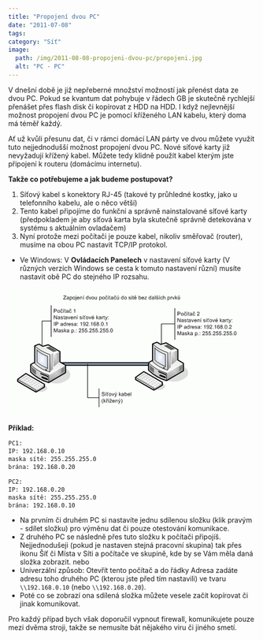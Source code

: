 ```yaml
---
title: "Propojení dvou PC"
date: "2011-07-08"
tags: 
category: "Síť"
image: 
  path: /img/2011-08-08-propojeni-dvou-pc/propojeni.jpg
  alt: "PC - PC"
---
```


V dnešní době je již nepřeberné množství možností jak přenést data ze dvou PC. Pokud se kvantum dat pohybuje v řádech GB je skutečně rychlejší přenášet přes flash disk či kopírovat z HDD na HDD. I když nejlevnější možnost propojení dvou PC je pomocí kříženého LAN kabelu, který doma má téměř každý.

Ať už kvůli přesunu dat, či v rámci domácí LAN párty ve dvou můžete využít tuto nejjednodušší možnost propojení dvou PC. Nové síťové karty již nevyžadují křížený kabel. Můžete tedy klidně použít kabel kterým jste připojení k routeru (domácímu internetu).

__Takže co potřebujeme a jak budeme postupovat?__
1. Síťový kabel s konektory RJ-45 (takové ty průhledné kostky, jako u telefonního kabelu, ale o něco větší)
2. Tento kabel připojíme do funkční a správně nainstalované síťové karty (předpokladem je aby síťová karta byla skutečně správně detekována v systému s aktuálním ovladačem)
3. Nyní protože mezi počítači je pouze kabel, nikoliv směřovač (router), musíme na obou PC nastavit TCP/IP protokol.
- Ve Windows: V __Ovládacích Panelech__ v nastavení síťové karty (V různých verzích Windows se cesta k tomuto nastavení různí) musíte nastavit obě PC do stejného IP rozsahu.

![schema](/img/2011-08-08-propojeni-dvou-pc/schema.gif)

__Příklad:__

```
PC1:
IP: 192.168.0.10
maska sítě: 255.255.255.0
brána: 192.168.0.20
```

```
PC2:
IP: 192.168.0.20
maska sítě: 255.255.255.0
brána: 192.168.0.10
```

- Na prvním či druhém PC si nastavíte jednu sdílenou složku (klik pravým - sdílet složku) pro výměnu dat či pouze otestování komunikace.
- Z druhého PC se následně přes tuto složku k počítači připojíš. Nejjednodušeji (pokud je nastaven stejná pracovní skupina) tak přes ikonu Šíť či Místa v Síti a počítače ve skupině, kde by se Vám měla daná složka zobrazit.
nebo
 - Univerzální způsob: Otevřít tento počítač a do řádky Adresa zadáte adresu toho druhého PC (kterou jste před tím nastavili) ve tvaru `\\192.168.0.10` (nebo `\\192.168.0.20`).
- Poté co se zobrazí ona sdílená složka můžete vesele začít kopírovat či jinak komunikovat.

Pro každý případ bych však doporučil vypnout firewall, komunikujete pouze mezi dvěma stroji, takže se nemusíte bát nějakého viru či jiného smetí.